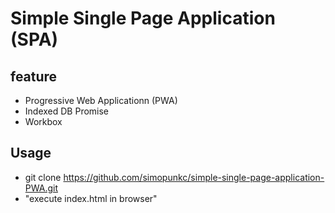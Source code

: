 # Simple Single Page Application (SPA)
## feature
* Progressive Web Applicationn (PWA)
* Indexed DB Promise
* Workbox

## Usage
* git clone https://github.com/simopunkc/simple-single-page-application-PWA.git
* "execute index.html in browser"